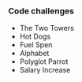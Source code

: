 ### Code challenges

* The Two Towers
* Hot Dogs
* Fuel Spen
* Alphabet
* Polyglot Parrot
* Salary Increase
